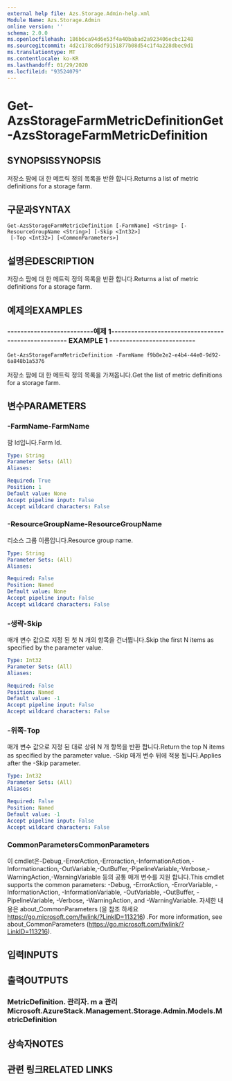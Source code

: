 ```yaml
---
external help file: Azs.Storage.Admin-help.xml
Module Name: Azs.Storage.Admin
online version: ''
schema: 2.0.0
ms.openlocfilehash: 186b6ca94d6e53f4a40babad2a923406ecbc1248
ms.sourcegitcommit: 4d2c178cd6df9151877b08d54c1f4a228dbec9d1
ms.translationtype: MT
ms.contentlocale: ko-KR
ms.lasthandoff: 01/29/2020
ms.locfileid: "93524079"
---
```

# <span data-ttu-id="eb9fa-101">Get-AzsStorageFarmMetricDefinition</span><span class="sxs-lookup"><span data-stu-id="eb9fa-101">Get-AzsStorageFarmMetricDefinition</span></span>

## <span data-ttu-id="eb9fa-102">SYNOPSIS</span><span class="sxs-lookup"><span data-stu-id="eb9fa-102">SYNOPSIS</span></span>
<span data-ttu-id="eb9fa-103">저장소 팜에 대 한 메트릭 정의 목록을 반환 합니다.</span><span class="sxs-lookup"><span data-stu-id="eb9fa-103">Returns a list of metric definitions for a storage farm.</span></span>

## <span data-ttu-id="eb9fa-104">구문과</span><span class="sxs-lookup"><span data-stu-id="eb9fa-104">SYNTAX</span></span>

```
Get-AzsStorageFarmMetricDefinition [-FarmName] <String> [-ResourceGroupName <String>] [-Skip <Int32>]
 [-Top <Int32>] [<CommonParameters>]
```

## <span data-ttu-id="eb9fa-105">설명은</span><span class="sxs-lookup"><span data-stu-id="eb9fa-105">DESCRIPTION</span></span>
<span data-ttu-id="eb9fa-106">저장소 팜에 대 한 메트릭 정의 목록을 반환 합니다.</span><span class="sxs-lookup"><span data-stu-id="eb9fa-106">Returns a list of metric definitions for a storage farm.</span></span>

## <span data-ttu-id="eb9fa-107">예제의</span><span class="sxs-lookup"><span data-stu-id="eb9fa-107">EXAMPLES</span></span>

### <span data-ttu-id="eb9fa-108">--------------------------예제 1--------------------------</span><span class="sxs-lookup"><span data-stu-id="eb9fa-108">-------------------------- EXAMPLE 1 --------------------------</span></span>
```
Get-AzsStorageFarmMetricDefinition -FarmName f9b8e2e2-e4b4-44e0-9d92-6a848b1a5376
```

<span data-ttu-id="eb9fa-109">저장소 팜에 대 한 메트릭 정의 목록을 가져옵니다.</span><span class="sxs-lookup"><span data-stu-id="eb9fa-109">Get the list of metric definitions for a storage farm.</span></span>

## <span data-ttu-id="eb9fa-110">변수</span><span class="sxs-lookup"><span data-stu-id="eb9fa-110">PARAMETERS</span></span>

### <span data-ttu-id="eb9fa-111">-FarmName</span><span class="sxs-lookup"><span data-stu-id="eb9fa-111">-FarmName</span></span>
<span data-ttu-id="eb9fa-112">팜 Id입니다.</span><span class="sxs-lookup"><span data-stu-id="eb9fa-112">Farm Id.</span></span>

```yaml
Type: String
Parameter Sets: (All)
Aliases: 

Required: True
Position: 1
Default value: None
Accept pipeline input: False
Accept wildcard characters: False
```

### <span data-ttu-id="eb9fa-113">-ResourceGroupName</span><span class="sxs-lookup"><span data-stu-id="eb9fa-113">-ResourceGroupName</span></span>
<span data-ttu-id="eb9fa-114">리소스 그룹 이름입니다.</span><span class="sxs-lookup"><span data-stu-id="eb9fa-114">Resource group name.</span></span>

```yaml
Type: String
Parameter Sets: (All)
Aliases: 

Required: False
Position: Named
Default value: None
Accept pipeline input: False
Accept wildcard characters: False
```

### <span data-ttu-id="eb9fa-115">-생략</span><span class="sxs-lookup"><span data-stu-id="eb9fa-115">-Skip</span></span>
<span data-ttu-id="eb9fa-116">매개 변수 값으로 지정 된 첫 N 개의 항목을 건너뜁니다.</span><span class="sxs-lookup"><span data-stu-id="eb9fa-116">Skip the first N items as specified by the parameter value.</span></span>

```yaml
Type: Int32
Parameter Sets: (All)
Aliases: 

Required: False
Position: Named
Default value: -1
Accept pipeline input: False
Accept wildcard characters: False
```

### <span data-ttu-id="eb9fa-117">-위쪽</span><span class="sxs-lookup"><span data-stu-id="eb9fa-117">-Top</span></span>
<span data-ttu-id="eb9fa-118">매개 변수 값으로 지정 된 대로 상위 N 개 항목을 반환 합니다.</span><span class="sxs-lookup"><span data-stu-id="eb9fa-118">Return the top N items as specified by the parameter value.</span></span>
<span data-ttu-id="eb9fa-119">-Skip 매개 변수 뒤에 적용 됩니다.</span><span class="sxs-lookup"><span data-stu-id="eb9fa-119">Applies after the -Skip parameter.</span></span>

```yaml
Type: Int32
Parameter Sets: (All)
Aliases: 

Required: False
Position: Named
Default value: -1
Accept pipeline input: False
Accept wildcard characters: False
```

### <span data-ttu-id="eb9fa-120">CommonParameters</span><span class="sxs-lookup"><span data-stu-id="eb9fa-120">CommonParameters</span></span>
<span data-ttu-id="eb9fa-121">이 cmdlet은-Debug,-ErrorAction,-Erroraction,-InformationAction,-Informationaction,-OutVariable,-OutBuffer,-PipelineVariable,-Verbose,-WarningAction,-WarningVariable 등의 공통 매개 변수를 지원 합니다.</span><span class="sxs-lookup"><span data-stu-id="eb9fa-121">This cmdlet supports the common parameters: -Debug, -ErrorAction, -ErrorVariable, -InformationAction, -InformationVariable, -OutVariable, -OutBuffer, -PipelineVariable, -Verbose, -WarningAction, and -WarningVariable.</span></span> <span data-ttu-id="eb9fa-122">자세한 내용은 about_CommonParameters (을 참조 하세요 https://go.microsoft.com/fwlink/?LinkID=113216) .</span><span class="sxs-lookup"><span data-stu-id="eb9fa-122">For more information, see about_CommonParameters (https://go.microsoft.com/fwlink/?LinkID=113216).</span></span>

## <span data-ttu-id="eb9fa-123">입력</span><span class="sxs-lookup"><span data-stu-id="eb9fa-123">INPUTS</span></span>

## <span data-ttu-id="eb9fa-124">출력</span><span class="sxs-lookup"><span data-stu-id="eb9fa-124">OUTPUTS</span></span>

### <span data-ttu-id="eb9fa-125">MetricDefinition. 관리자. m a 관리</span><span class="sxs-lookup"><span data-stu-id="eb9fa-125">Microsoft.AzureStack.Management.Storage.Admin.Models.MetricDefinition</span></span>

## <span data-ttu-id="eb9fa-126">상속자</span><span class="sxs-lookup"><span data-stu-id="eb9fa-126">NOTES</span></span>

## <span data-ttu-id="eb9fa-127">관련 링크</span><span class="sxs-lookup"><span data-stu-id="eb9fa-127">RELATED LINKS</span></span>

